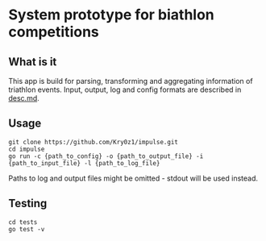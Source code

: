 # System prototype for biathlon competitions
## What is it
This app is build for parsing, transforming and aggregating information of triathlon events.
Input, output, log and config formats are described in [desc.md](./desc.md).

## Usage
```shell
git clone https://github.com/Kry0z1/impulse.git
cd impulse
go run -c {path_to_config} -o {path_to_output_file} -i {path_to_input_file} -l {path_to_log_file}
```

Paths to log and output files might be omitted - stdout will be used instead.

## Testing
```shell
cd tests
go test -v
```
